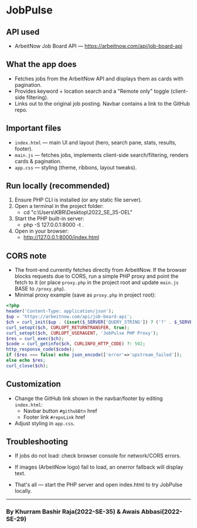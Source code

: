 # JobPulse

## API used
  - ArbeitNow Job Board API — https://arbeitnow.com/api/job-board-api

## What the app does
  - Fetches jobs from the ArbeitNow API and displays them as cards with pagination.
  - Provides keyword + location search and a "Remote only" toggle (client-side filtering).
  - Links out to the original job posting. Navbar contains a link to the GitHub repo.

## Important files
  - `index.html` — main UI and layout (hero, search pane, stats, results, footer).
  - `main.js` — fetches jobs, implements client-side search/filtering, renders cards & pagination.
  - `app.css` — styling (theme, ribbons, layout tweaks).

## Run locally (recommended)
  1. Ensure PHP CLI is installed (or any static file server).
  2. Open a terminal in the project folder:
     - cd "c:\Users\KBR\Desktop\2022_SE_35-OEL"
  3. Start the PHP built-in server:
     - php -S 127.0.0.1:8000 -t .
  4. Open in your browser:
     - http://127.0.0.1:8000/index.html

## CORS note
  - The front-end currently fetches directly from ArbeitNow. If the browser blocks requests due to CORS, run a simple PHP proxy and point the fetch to it (or place `proxy.php` in the project root and update `main.js` BASE to `/proxy.php`).
  - Minimal proxy example (save as `proxy.php` in project root):
```php
<?php
header('Content-Type: application/json');
$up = 'https://arbeitnow.com/api/job-board-api';
$ch = curl_init($up . (isset($_SERVER['QUERY_STRING']) ? ('?' . $_SERVER['QUERY_STRING']) : ''));
curl_setopt($ch, CURLOPT_RETURNTRANSFER, true);
curl_setopt($ch, CURLOPT_USERAGENT, 'JobPulse PHP Proxy');
$res = curl_exec($ch);
$code = curl_getinfo($ch, CURLINFO_HTTP_CODE) ?: 502;
http_response_code($code);
if ($res === false) echo json_encode(['error'=>'upstream_failed']);
else echo $res;
curl_close($ch);
```

## Customization
  - Change the GitHub link shown in the navbar/footer by editing `index.html`:
    - Navbar button `#githubBtn` href
    - Footer link `#repoLink` href
  - Adjust styling in `app.css`.

## Troubleshooting
  - If jobs do not load: check browser console for network/CORS errors.
  - If images (ArbeitNow logo) fail to load, an onerror fallback will display text.

- That's all — start the PHP server and open index.html to try JobPulse locally.
---
### By Khurram Bashir Raja(2022-SE-35) & Awais Abbasi(2022-SE-29) 